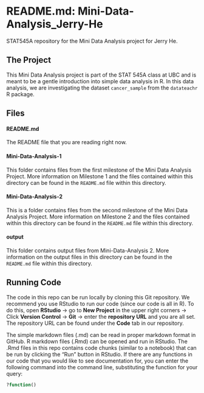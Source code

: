 # README.md: Mini-Data-Analysis_Jerry-He
STAT545A repository for the Mini Data Analysis project for Jerry He. 

## The Project
This Mini Data Analysis project is part of the STAT 545A class at UBC and is meant to be a gentle introduction into simple data analysis in R. In this data analysis, we are investigating the dataset `cancer_sample` from the `datateachr` R package. 

## Files
#### README.md
The README file that you are reading right now. 

#### Mini-Data-Analysis-1
This folder contains files from the first milestone of the Mini Data Analysis Project. More information on Milestone 1 and the files contained within this directory can be found in the `README.md` file within this directory. 

#### Mini-Data-Analysis-2
This is a folder contains files from the second milestone of the Mini Data Analysis Project. More information on Milestone 2 and the files contained within this directory can be found in the `README.md` file within this directory. 

#### output
This folder contains output files from Mini-Data-Analysis 2. More information on the output files in this directory can be found in the `README.md` file within this directory. 

## Running Code
The code in this repo can be run locally by cloning this Git repository. We recommend you use RStudio to run our code (since our code is all in R). To do this, open **RStudio** -> go to **New Project** in the upper right corners -> Click **Version Control** -> **Git** -> enter the **repository URL** and you are all set. The repository URL can be found under the **Code** tab in our repository.

The simple markdown files (.md) can be read in proper markdown format in GitHub. R markdown files (.Rmd) can be opened and run in RStudio. The .Rmd files in this repo contains code chunks (similar to a notebook) that can be run by clicking the “Run” button in RStudio.
If there are any functions in our code that you would like to see documentation for, you can enter the following command into the command line, substituting the function for your query:
```R
?function()
```
